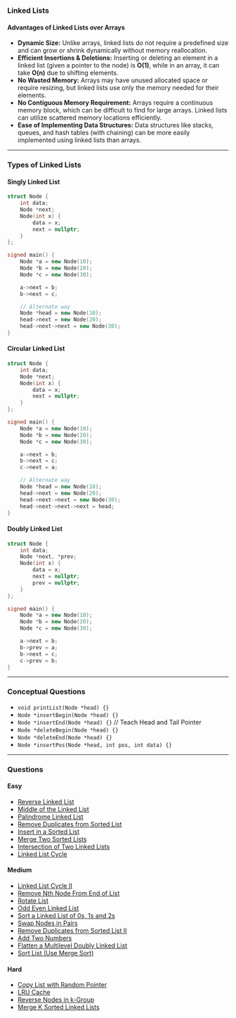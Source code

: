 ### **Linked Lists**

#### **Advantages of Linked Lists over Arrays**

- **Dynamic Size:** Unlike arrays, linked lists do not require a predefined size and can grow or shrink dynamically without memory reallocation.
- **Efficient Insertions & Deletions:** Inserting or deleting an element in a linked list (given a pointer to the node) is **O(1)**, while in an array, it can take **O(n)** due to shifting elements.
- **No Wasted Memory:** Arrays may have unused allocated space or require resizing, but linked lists use only the memory needed for their elements.
- **No Contiguous Memory Requirement:** Arrays require a continuous memory block, which can be difficult to find for large arrays. Linked lists can utilize scattered memory locations efficiently.
- **Ease of Implementing Data Structures:** Data structures like stacks, queues, and hash tables (with chaining) can be more easily implemented using linked lists than arrays.

---

### **Types of Linked Lists**

#### **Singly Linked List**

```cpp
struct Node {  
    int data;  
    Node *next;  
    Node(int x) {  
        data = x;  
        next = nullptr;  
    }  
};

signed main() {  
    Node *a = new Node(10);  
    Node *b = new Node(20);  
    Node *c = new Node(30);

    a->next = b;  
    b->next = c;

    // Alternate way  
    Node *head = new Node(10);  
    head->next = new Node(20);  
    head->next->next = new Node(30);  
}
```

#### **Circular Linked List**

```cpp
struct Node {  
    int data;  
    Node *next;  
    Node(int x) {  
        data = x;  
        next = nullptr;  
    }  
};

signed main() {  
    Node *a = new Node(10);  
    Node *b = new Node(20);  
    Node *c = new Node(30);

    a->next = b;  
    b->next = c;  
    c->next = a;

    // Alternate way  
    Node *head = new Node(10);  
    head->next = new Node(20);  
    head->next->next = new Node(30);  
    head->next->next->next = head;  
}
```

#### **Doubly Linked List**

```cpp
struct Node {  
    int data;  
    Node *next, *prev;  
    Node(int x) {  
        data = x;  
        next = nullptr;  
        prev = nullptr;  
    }  
};

signed main() {  
    Node *a = new Node(10);  
    Node *b = new Node(20);  
    Node *c = new Node(30);

    a->next = b;  
    b->prev = a;  
    b->next = c;  
    c->prev = b;  
}
```

---

### **Conceptual Questions**

- `void printList(Node *head) {}`
- `Node *insertBegin(Node *head) {}`
- `Node *insertEnd(Node *head) {}` // Teach Head and Tail Pointer
- `Node *deleteBegin(Node *head) {}`
- `Node *deleteEnd(Node *head) {}`
- `Node *insertPos(Node *head, int pos, int data) {}`

---

### **Questions**

#### **Easy**
- [Reverse Linked List](https://leetcode.com/problems/reverse-linked-list/description/)
- [Middle of the Linked List](https://leetcode.com/problems/middle-of-the-linked-list/description/)
- [Palindrome Linked List](https://leetcode.com/problems/palindrome-linked-list/description/)
- [Remove Duplicates from Sorted List](https://leetcode.com/problems/remove-duplicates-from-sorted-list/description/)
- [Insert in a Sorted List](https://www.geeksforgeeks.org/problems/insert-in-a-sorted-list/1)
- [Merge Two Sorted Lists](https://leetcode.com/problems/merge-two-sorted-lists/description/)
- [Intersection of Two Linked Lists](https://leetcode.com/problems/intersection-of-two-linked-lists/description/)
- [Linked List Cycle](https://leetcode.com/problems/linked-list-cycle/description/)

#### **Medium**
- [Linked List Cycle II](https://leetcode.com/problems/linked-list-cycle-ii/description/)
- [Remove Nth Node From End of List](https://leetcode.com/problems/remove-nth-node-from-end-of-list/description/)
- [Rotate List](https://leetcode.com/problems/rotate-list/description/)
- [Odd Even Linked List](https://leetcode.com/problems/odd-even-linked-list/description/)
- [Sort a Linked List of 0s, 1s and 2s](https://www.geeksforgeeks.org/problems/given-a-linked-list-of-0s-1s-and-2s-sort-it/1)
- [Swap Nodes in Pairs](https://leetcode.com/problems/swap-nodes-in-pairs/description/)
- [Remove Duplicates from Sorted List II](https://leetcode.com/problems/remove-duplicates-from-sorted-list-ii/description/)
- [Add Two Numbers](https://leetcode.com/problems/add-two-numbers/description/)
- [Flatten a Multilevel Doubly Linked List](https://leetcode.com/problems/flatten-a-multilevel-doubly-linked-list/description/)
- [Sort List (Use Merge Sort)](https://leetcode.com/problems/sort-list/description/)

#### **Hard**
- [Copy List with Random Pointer](https://leetcode.com/problems/copy-list-with-random-pointer/description/)
- [LRU Cache](https://leetcode.com/problems/lru-cache/description/)
- [Reverse Nodes in k-Group](https://leetcode.com/problems/reverse-nodes-in-k-group/description/)
- [Merge K Sorted Linked Lists](https://leetcode.com/problems/merge-k-sorted-lists/description/)
